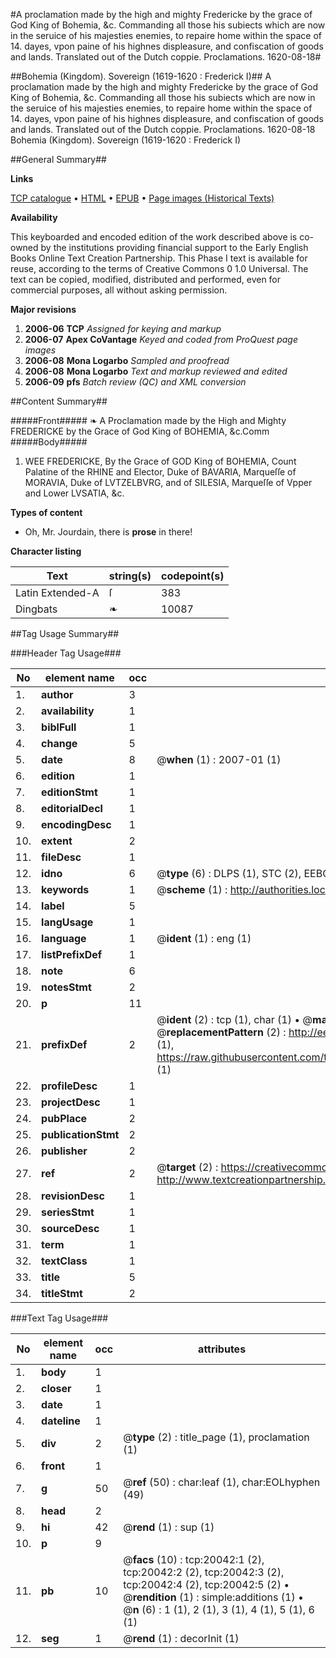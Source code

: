 #A proclamation made by the high and mighty Fredericke by the grace of God King of Bohemia, &c. Commanding all those his subiects which are now in the seruice of his majesties enemies, to repaire home within the space of 14. dayes, vpon paine of his highnes displeasure, and confiscation of goods and lands. Translated out of the Dutch coppie. Proclamations. 1620-08-18#

##Bohemia (Kingdom). Sovereign (1619-1620 : Frederick I)##
A proclamation made by the high and mighty Fredericke by the grace of God King of Bohemia, &c. Commanding all those his subiects which are now in the seruice of his majesties enemies, to repaire home within the space of 14. dayes, vpon paine of his highnes displeasure, and confiscation of goods and lands. Translated out of the Dutch coppie.
Proclamations. 1620-08-18
Bohemia (Kingdom). Sovereign (1619-1620 : Frederick I)

##General Summary##

**Links**

[TCP catalogue](http://www.ota.ox.ac.uk/tcp/)  • 
[HTML](http://tei.it.ox.ac.uk/tcp/Texts-HTML/free/A01/A01239.html)  • 
[EPUB](http://tei.it.ox.ac.uk/tcp/Texts-EPUB/free/A01/A01239.epub) • 
[Page images (Historical Texts)](https://data.historicaltexts.jisc.ac.uk/view?pubId=eebo-99854615e&pageId=eebo-99854615e-20042-1)

**Availability**

This keyboarded and encoded edition of the
	       work described above is co-owned by the institutions
	       providing financial support to the Early English Books
	       Online Text Creation Partnership. This Phase I text is
	       available for reuse, according to the terms of Creative
	       Commons 0 1.0 Universal. The text can be copied,
	       modified, distributed and performed, even for
	       commercial purposes, all without asking permission.

**Major revisions**

1. __2006-06__ __TCP__ *Assigned for keying and markup*
1. __2006-07__ __Apex CoVantage__ *Keyed and coded from ProQuest page images*
1. __2006-08__ __Mona Logarbo__ *Sampled and proofread*
1. __2006-08__ __Mona Logarbo__ *Text and markup reviewed and edited*
1. __2006-09__ __pfs__ *Batch review (QC) and XML conversion*

##Content Summary##

#####Front#####
❧ A Proclamation made by the High and Mighty FREDERICKE by the Grace of God King of BOHEMIA, &c.Comm
#####Body#####

1. WEE FREDERICKE, By the Grace of GOD King of BOHEMIA, Count Palatine of the RHINE and Elector, Duke of BAVARIA, Marqueſſe of MORAVIA, Duke of LVTZELBVRG, and of SILESIA, Marqueſſe of Vpper and Lower LVSATIA, &c.

**Types of content**

  * Oh, Mr. Jourdain, there is **prose** in there!

**Character listing**


|Text|string(s)|codepoint(s)|
|---|---|---|
|Latin Extended-A|ſ|383|
|Dingbats|❧|10087|

##Tag Usage Summary##

###Header Tag Usage###

|No|element name|occ|attributes|
|---|---|---|---|
|1.|__author__|3||
|2.|__availability__|1||
|3.|__biblFull__|1||
|4.|__change__|5||
|5.|__date__|8| @__when__ (1) : 2007-01 (1)|
|6.|__edition__|1||
|7.|__editionStmt__|1||
|8.|__editorialDecl__|1||
|9.|__encodingDesc__|1||
|10.|__extent__|2||
|11.|__fileDesc__|1||
|12.|__idno__|6| @__type__ (6) : DLPS (1), STC (2), EEBO-CITATION (1), PROQUEST (1), VID (1)|
|13.|__keywords__|1| @__scheme__ (1) : http://authorities.loc.gov/ (1)|
|14.|__label__|5||
|15.|__langUsage__|1||
|16.|__language__|1| @__ident__ (1) : eng (1)|
|17.|__listPrefixDef__|1||
|18.|__note__|6||
|19.|__notesStmt__|2||
|20.|__p__|11||
|21.|__prefixDef__|2| @__ident__ (2) : tcp (1), char (1)  •  @__matchPattern__ (2) : ([0-9\-]+):([0-9IVX]+) (1), (.+) (1)  •  @__replacementPattern__ (2) : http://eebo.chadwyck.com/downloadtiff?vid=$1&page=$2 (1), https://raw.githubusercontent.com/textcreationpartnership/Texts/master/tcpchars.xml#$1 (1)|
|22.|__profileDesc__|1||
|23.|__projectDesc__|1||
|24.|__pubPlace__|2||
|25.|__publicationStmt__|2||
|26.|__publisher__|2||
|27.|__ref__|2| @__target__ (2) : https://creativecommons.org/publicdomain/zero/1.0/ (1), http://www.textcreationpartnership.org/docs/. (1)|
|28.|__revisionDesc__|1||
|29.|__seriesStmt__|1||
|30.|__sourceDesc__|1||
|31.|__term__|1||
|32.|__textClass__|1||
|33.|__title__|5||
|34.|__titleStmt__|2||


###Text Tag Usage###

|No|element name|occ|attributes|
|---|---|---|---|
|1.|__body__|1||
|2.|__closer__|1||
|3.|__date__|1||
|4.|__dateline__|1||
|5.|__div__|2| @__type__ (2) : title_page (1), proclamation (1)|
|6.|__front__|1||
|7.|__g__|50| @__ref__ (50) : char:leaf (1), char:EOLhyphen (49)|
|8.|__head__|2||
|9.|__hi__|42| @__rend__ (1) : sup (1)|
|10.|__p__|9||
|11.|__pb__|10| @__facs__ (10) : tcp:20042:1 (2), tcp:20042:2 (2), tcp:20042:3 (2), tcp:20042:4 (2), tcp:20042:5 (2)  •  @__rendition__ (1) : simple:additions (1)  •  @__n__ (6) : 1 (1), 2 (1), 3 (1), 4 (1), 5 (1), 6 (1)|
|12.|__seg__|1| @__rend__ (1) : decorInit (1)|
